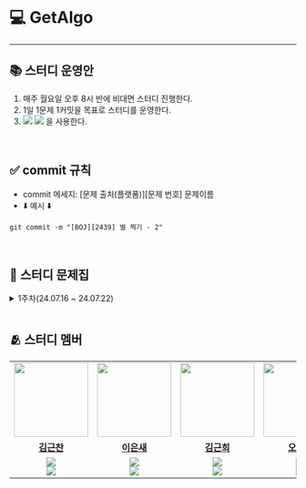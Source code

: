 # 💻 GetAlgo
---

## 📚 스터디 운영안
1. 매주 월요일 오후 8시 반에 비대면 스터디 진행한다.
2. 1일 1문제 1커밋을 목표로 스터디를 운영한다. 
3.  <img src="https://img.shields.io/badge/C-A8B9CC?style=flat-square&logo=C&logoColor=white"/> <img src="https://img.shields.io/badge/C++-00599C?style=flat-square&logo=C%2B%2B&logoColor=white"/> 을 사용한다.

<br/>

## ✅ commit 규칙
+ commit 메세지: [문제 출처(플랫폼)][문제 번호] 문제이름
+ ⬇️ 예시 ⬇️
```
git commit -m "[BOJ][2439] 별 찍기 - 2"
```

<br/>

## 📑 스터디 문제집
<details>
<summary>1주차(24.07.16 ~ 24.07.22)</summary>
<div markdown="1">       
|문제 출처(플랫폼)|문제 이름|난이도|알고리즘|
|:---:|:---:|:---:|:---:|
|BOJ|[별 찍기 - 2](https://www.acmicpc.net/problem/2439)|<img src="https://static.solved.ac/tier_small/2.svg" alt="Bronze IV" class="css-1vnxcg0" width="25px" height="25px">|```프기```|
|BOJ|[숫자의 합](https://www.acmicpc.net/problem/11720)|<img src="https://static.solved.ac/tier_small/2.svg" alt="Bronze IV" class="css-1vnxcg0" width="25px" height="25px">|```프기```|
|BOJ|[A + B - C](https://www.acmicpc.net/problem/31403)|<img src="https://static.solved.ac/tier_small/2.svg" alt="Bronze IV" class="css-1vnxcg0" width="25px" height="25px">|```프기```|
|BOJ|[최댓값](https://www.acmicpc.net/problem/2562)|<img src="https://static.solved.ac/tier_small/3.svg" alt="Bronze III" class="css-1vnxcg0" width="25px" height="25px">|```프기```|
|BOJ|[알람 시계](https://www.acmicpc.net/problem/2884)|<img src="https://static.solved.ac/tier_small/3.svg" alt="Bronze III" class="css-1vnxcg0" width="25px" height="25px">|```프기```|
|BOJ|[ACM 호텔](https://www.acmicpc.net/problem/10250)|<img src="https://static.solved.ac/tier_small/3.svg" alt="Bronze III" class="css-1vnxcg0" width="25px" height="25px">|```프기```|
|BOJ|[최소, 최대](https://www.acmicpc.net/problem/10818)|<img src="https://static.solved.ac/tier_small/3.svg" alt="Bronze III" class="css-1vnxcg0" width="25px" height="25px">|```프기```|
|BOJ|[단어의 개수](https://www.acmicpc.net/problem/1152)|<img src="https://static.solved.ac/tier_small/4.svg" alt="Bronze II" class="css-1vnxcg0" width="25px" height="25px">|```프기```|
|BOJ|[숫자의 개수](https://www.acmicpc.net/problem/2577)|<img src="https://static.solved.ac/tier_small/4.svg" alt="Bronze II" class="css-1vnxcg0" width="25px" height="25px">|```프기```|
|BOJ|[문자열 반복](https://www.acmicpc.net/problem/2675)|<img src="https://static.solved.ac/tier_small/4.svg" alt="Bronze II" class="css-1vnxcg0" width="25px" height="25px">|```프기```|
|BOJ|[음계](https://www.acmicpc.net/problem/2920)|<img src="https://static.solved.ac/tier_small/4.svg" alt="Bronze II" class="css-1vnxcg0" width="25px" height="25px">|```프기```|
|BOJ|[나머지](https://www.acmicpc.net/problem/3052)|<img src="https://static.solved.ac/tier_small/4.svg" alt="Bronze II" class="css-1vnxcg0" width="25px" height="25px">|```프기```|
|BOJ|[OX퀴즈](https://www.acmicpc.net/problem/8958)|<img src="https://static.solved.ac/tier_small/4.svg" alt="Bronze II" class="css-1vnxcg0" width="25px" height="25px">|```프기```|
|BOJ|[알파벳 찾기](https://www.acmicpc.net/problem/10809)|<img src="https://static.solved.ac/tier_small/4.svg" alt="Bronze II" class="css-1vnxcg0" width="25px" height="25px">|```프기```|
</div>
</details>

<br/>

## 🫂 스터디 멤버
<table>
 <tr>
    <td align="center"><a href="https://github.com/geunchanKim"><img src="https://avatars.githubusercontent.com/geunchanKim" width="130px;" alt=""></a></td>
    <td align="center"><a href="https://github.com/codingbird1234"><img src="https://avatars.githubusercontent.com/codingbird1234" width="130px;" alt=""></a></td>
    <td align="center"><a href="https://github.com/g1nya2"><img src="https://avatars.githubusercontent.com/g1nya2" width="130px;" alt=""></a></td>
    <td align="center"><a href="https://github.com/junhyeok0331"><img src="https://avatars.githubusercontent.com/junhyeok1234" width="130px;" alt=""></a></td>
    <td align="center"><a href="https://github.com/two2e"><img src="https://avatars.githubusercontent.com/two2e" width="130px;" alt=""></a></td>
  </tr>
  <tr>
    <td align="center"><a href="https://github.com/geunchanKim"><b>김근찬</b></a></td>
    <td align="center"><a href="https://github.com/codingbird1234"><b>이은새</b></a></td>
    <td align="center"><a href="https://github.com/g1nya2"><b>김근희</b></a></td>
    <td align="center"><a href="https://github.com/junhteok1234"><b>오준혁</b></a></td>
    <td align="center"><a href="https://github.com/two2e"><b>하윤지</b></a></td>
  </tr>
  <tr> 
    <td align="center"><img src="https://img.shields.io/badge/C-A8B9CC?style=flat-square&logo=C&logoColor=white"/><br/><img src="https://img.shields.io/badge/C++-00599C?style=flat-square&logo=C%2B%2B&logoColor=white"/></td>
    <td align="center"><img src="https://img.shields.io/badge/C-A8B9CC?style=flat-square&logo=C&logoColor=white"/><br/><img src="https://img.shields.io/badge/C++-00599C?style=flat-square&logo=C%2B%2B&logoColor=white"/></td>
    <td align="center"><img src="https://img.shields.io/badge/C-A8B9CC?style=flat-square&logo=C&logoColor=white"/><br/><img src="https://img.shields.io/badge/C++-00599C?style=flat-square&logo=C%2B%2B&logoColor=white"/></td>
    <td align="center"><img src="https://img.shields.io/badge/C-A8B9CC?style=flat-square&logo=C&logoColor=white"/><br/><img src="https://img.shields.io/badge/C++-00599C?style=flat-square&logo=C%2B%2B&logoColor=white"/></td>
    <td align="center"><img src="https://img.shields.io/badge/C-A8B9CC?style=flat-square&logo=C&logoColor=white"/><br/><img src="https://img.shields.io/badge/C++-00599C?style=flat-square&logo=C%2B%2B&logoColor=white"/></td>
  </tr> 
</table>
